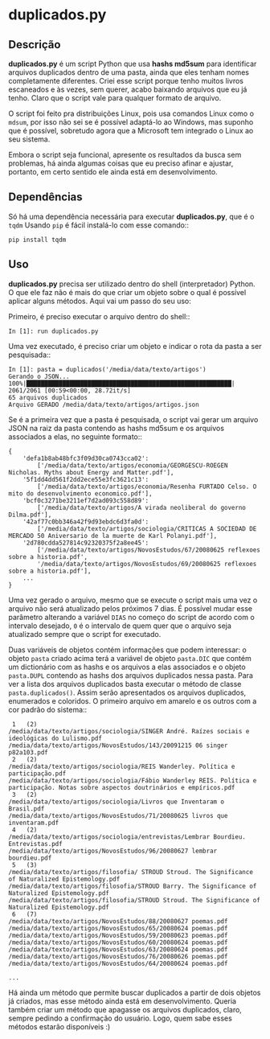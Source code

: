 duplicados.py
========

Descrição
--------

**duplicados.py** é um script Python que usa __hashs md5sum__ para identificar arquivos duplicados dentro de uma pasta, ainda que eles tenham nomes completamente diferentes. Criei esse script porque tenho muitos livros escaneados e às vezes, sem querer, acabo baixando arquivos que eu já tenho. Claro que o script vale para qualquer formato de arquivo.

O script foi feito pra distribuições Linux, pois usa comandos Linux como o `mdsum`, por isso não sei se é possível adaptá-lo ao Windows, mas suponho que é possível, sobretudo agora que a Microsoft tem integrado o Linux ao seu sistema.

Embora o script seja funcional, apresente os resultados da busca sem problemas, há ainda algumas coisas que eu preciso afinar e ajustar, portanto, em certo sentido ele ainda está em desenvolvimento.

Dependências
--------

Só há uma dependência necessária para executar **duplicados.py**, que é o `tqdm`
Usando `pip` é fácil instalá-lo com esse comando::

    pip install tqdm

Uso
--------

**duplicados.py** precisa ser utilizado dentro do shell (interpretador) Python. O que ele faz não é mais do que criar um objeto sobre o qual é possível aplicar alguns métodos. Aqui vai um passo do seu uso:

Primeiro, é preciso executar o arquivo dentro do shell::

	In [1]: run duplicados.py

Uma vez executado, é preciso criar um objeto e indicar o rota da pasta a ser pesquisada::

	In [1]: pasta = duplicados('/media/data/texto/artigos')
	Gerando o JSON...
	100%|█████████████████████████████████████████████████████████| 2061/2061 [00:59<00:00, 28.72it/s]
	65 arquivos duplicados
	Arquivo GERADO /media/data/texto/artigos/artigos.json


Se é a primeira vez que a pasta é pesquisada, o script vai gerar um arquivo JSON na raiz da pasta contendo as hashs md5sum e os arquivos associados a elas, no seguinte formato::

	{
		'defa1b8ab48bfc3f09d30ca0743cca02': 
			['/media/data/texto/artigos/economia/GEORGESCU-ROEGEN Nicholas. Myths about Energy and Matter.pdf'],
		'5f1dd4dd561f2dd2ece55e3fc3621c13': 
			['/media/data/texto/artigos/economia/Resenha FURTADO Celso. O mito do desenvolvimento economico.pdf'],
		'bcf0c3271be3211ef7d2ad093c558d89': 
			['/media/data/texto/artigos/A virada neoliberal do governo Dilma.pdf'],
		'42af77c0bb346a42f9d93ebdc6d3fa0d': 
			['/media/data/texto/artigos/sociologia/CRITICAS A SOCIEDAD DE MERCADO 50 Aniversario de la muerte de Karl Polanyi.pdf'],
		'2d780cdda527814c92320375f2a8ee45': 
			['/media/data/texto/artigos/NovosEstudos/67/20080625 reflexoes sobre a historia.pdf',
			'/media/data/texto/artigos/NovosEstudos/69/20080625 reflexoes sobre a historia.pdf'],
		...
	}

Uma vez gerado o arquivo, mesmo que se execute o script mais uma vez o arquivo não será atualizado pelos próximos 7 dias. É possível mudar esse parâmetro alterando a variável `DIAS` no começo do script de acordo com o intervalo desejado, `0` é o intervalo de quem quer que o arquivo seja atualizado sempre que o script for executado.

Duas variáveis de objetos contém informações que podem interessar: o objeto `pasta` criado acima terá a variável de objeto `pasta.DIC` que contém um dictionário com as hashs e os arquivos a elas associados e o objeto `pasta.DUPL` contendo as hashs dos arquivos duplicados nessa pasta. Para ver a lista dos arquivos duplicados basta executar o método de classe `pasta.duplicados()`. Assim serão apresentados os arquivos duplicados, enumerados e coloridos. O primeiro arquivo em amarelo e os outros com a cor padrão do sistema::

	 1   (2)
	/media/data/texto/artigos/sociologia/SINGER André. Raízes sociais e ideológicas do Lulismo.pdf
	/media/data/texto/artigos/NovosEstudos/143/20091215 06 singer p82a103.pdf
	 2   (2)
	/media/data/texto/artigos/sociologia/REIS Wanderley. Política e participação.pdf
	/media/data/texto/artigos/sociologia/Fábio Wanderley REIS. Política e participação. Notas sobre aspectos doutrinários e empíricos.pdf
	 3   (2)
	/media/data/texto/artigos/sociologia/Livros que Inventaram o Brasil.pdf
	/media/data/texto/artigos/NovosEstudos/71/20080625 livros que inventaram.pdf
	 4   (2)
	/media/data/texto/artigos/sociologia/entrevistas/Lembrar Bourdieu. Entrevistas.pdf
	/media/data/texto/artigos/NovosEstudos/96/20080627 lembrar bourdieu.pdf
	 5   (3)
	/media/data/texto/artigos/filosofia/ STROUD Stroud. The Significance of Naturalized Epistemology.pdf
	/media/data/texto/artigos/filosofia/STROUD Barry. The Significance of Naturalized Epistemology.pdf
	/media/data/texto/artigos/filosofia/STROUD Stroud. The Significance of Naturalized Epistemology.pdf
	 6   (7)
	/media/data/texto/artigos/NovosEstudos/88/20080627 poemas.pdf
	/media/data/texto/artigos/NovosEstudos/65/20080624 poemas.pdf
	/media/data/texto/artigos/NovosEstudos/59/20080623 poemas.pdf
	/media/data/texto/artigos/NovosEstudos/60/20080624 poemas.pdf
	/media/data/texto/artigos/NovosEstudos/63/20080624 poemas.pdf
	/media/data/texto/artigos/NovosEstudos/76/20080626 poemas.pdf
	/media/data/texto/artigos/NovosEstudos/64/20080624 poemas.pdf

	...

Há ainda um método que permite buscar duplicados a partir de dois objetos já criados, mas esse método ainda está em desenvolvimento. Queria também criar um método que apagasse os arquivos duplicados, claro, sempre pedindo a confirmação do usuário. Logo, quem sabe esses métodos estarão disponíveis :)
